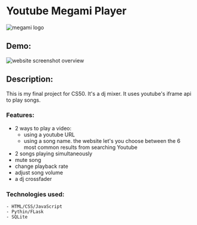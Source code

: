 # 
# Youtube Megami Player
![megami logo](https://megamiclub.bg/plovdiv/wp-content/themes/megami-plovdiv/images/logo.png)
## Demo:  <URL HERE>
  
![website screenshot overview](https://i.imgur.com/x2HDk9U.jpg)
## Description:
  This is my final project for CS50. It's a dj mixer. It uses youtube's iframe api to play songs.
  
 ### Features:
  - 2 ways to play a video:
    - using a youtube URL
    - using a song name. the website let's you choose between the 6 most common results from searching Youtube
  - 2 songs playing simultaneously
  - mute song
  - change playback rate
  - adjust song volume
  - a dj crossfader
  
  
 ### Technologies used:
    - HTML/CSS/JavaScript
    - Pythin/FLask
    - SQLite

